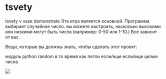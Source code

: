 # tsvety
tsvety v vaze demonstrate
Эта игра является основной. Программа выбирает случайное число. вы можете настроить, насколько высокими или низкими могут быть числа (например: 0-50 или 1-10.) Все зависит от вас.

Вещи, которые вы должны знать, чтобы сделать этот проект:

модуль python random
в то время как петли
если/еще если/еще
целые числа

![](https://avatars.mds.yandex.net/get-kinopoisk-image/1946459/2c12324d-9cf7-4bec-aa4e-1adaefc86ba9/600x900)
